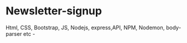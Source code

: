 # Newsletter-signup

Html, CSS, Bootstrap, JS, Nodejs, express,API, NPM, Nodemon, body-parser etc - 
